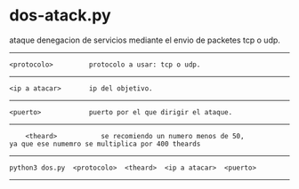 # dos-atack.py
ataque denegacion de servicios mediante el envio de packetes tcp o udp.

------------------------------------------------------------------------------
	<protocolo>         protocolo a usar: tcp o udp.
------------------------------------------------------------------------------
	<ip a atacar>       ip del objetivo.
------------------------------------------------------------------------------
	<puerto>            puerto por el que dirigir el ataque.
------------------------------------------------------------------------------
        <theard>           se recomiendo un numero menos de 50, 
	ya que ese numemro se multiplica por 400 theards
------------------------------------------------------------------------------
	python3 dos.py  <protocolo>  <theard>  <ip a atacar>  <puerto>
------------------------------------------------------------------------------
